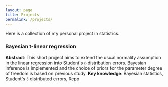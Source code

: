 ```yaml
---
layout: page
title: Projects
permalink: /projects/
---
```


Here is a collection of my personal project in statistics.

### Bayesian t-linear regression

**Abstract**: This short project aims to extend the usual normality assumption in the linear regression into Student's *t*-distribution errors. Bayesian inference is implemented and the choice of priors for the parameter degree of freedom is based on previous study.
**Key knowledge**: Bayesian statistics, Student's *t*-distributed errors, Rcpp

